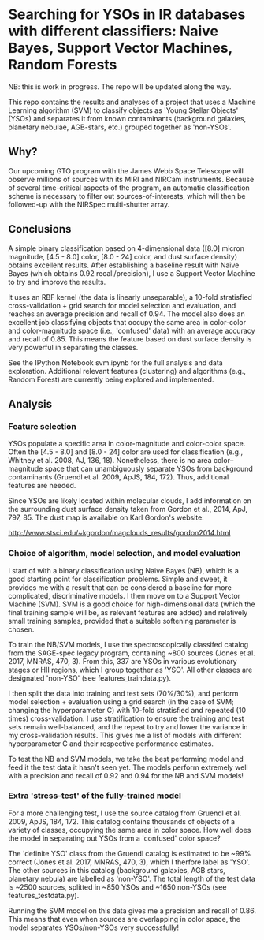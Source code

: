 # Searching for YSOs in IR databases with different classifiers: Naive Bayes, Support Vector Machines, Random Forests

NB: this is work in progress. The repo will be updated along the way.

This repo contains the results and analyses of a project that uses a Machine Learning algorithm (SVM) to classify objects as 'Young Stellar Objects' (YSOs) and separates it from known contaminants (background galaxies, planetary nebulae, AGB-stars, etc.) grouped together as 'non-YSOs'. 

## Why?
Our upcoming GTO program with the James Webb Space Telescope will observe millions of sources with its MIRI and NIRCam instruments. Because of several time-critical aspects of the program, an automatic classification scheme is necessary to filter out sources-of-interests, which will then be followed-up with the NIRSpec multi-shutter array. 

## Conclusions
A simple binary classification based on 4-dimensional data ([8.0] micron magnitude, [4.5 - 8.0] color, [8.0 - 24] color, and dust surface density) obtains excellent results. After establishing a baseline result with Naive Bayes (which obtains 0.92 recall/precision), I use a Support Vector Machine to try and improve the results.

It uses an RBF kernel (the data is linearly unseparable), a 10-fold stratisfied cross-validation + grid search for model selection and evaluation, and reaches an average precision and recall of 0.94. The model also does an excellent job classifying objects that occupy the same area in color-color and color-magnitude space (i.e., 'confused' data) with an average accuracy and recall of 0.85. This means the feature based on dust surface density is very powerful in separating the classes.

See the IPython Notebook svm.ipynb for the full analysis and data exploration. Additional relevant features (clustering) and algorithms (e.g., Random Forest) are currently being explored and implemented.

## Analysis

### Feature selection
YSOs populate a specific area in color-magnitude and color-color space. Often the [4.5 - 8.0] and [8.0 - 24] color are used for classification (e.g., Whitney et al. 2008, AJ, 136, 18). Nonetheless, there is no area color–magnitude space that can unambiguously separate YSOs from background contaminants (Gruendl et al. 2009, ApJS, 184, 172). Thus, additional features are needed.

Since YSOs are likely located within molecular clouds, I add information on the surrounding dust surface density taken from Gordon et al., 2014, ApJ, 797, 85. The dust map is available on Karl Gordon's website:

http://www.stsci.edu/~kgordon/magclouds_results/gordon2014.html

### Choice of algorithm, model selection, and model evaluation
I start of with a binary classification using Naive Bayes (NB), which is a good starting point for classification problems. Simple and sweet, it provides me with a result that can be considered a baseline for more complicated, discriminative models. I then move on to a Support Vector Machine (SVM). SVM is a good choice for high-dimensional data (which the final training sample will be, as relevant features are added) and relatively small training samples, provided that a suitable softening parameter is chosen.

To train the NB/SVM models, I use the spectroscopically classifed catalog from the SAGE-spec legacy program, containing ~800 sources (Jones et al. 2017, MNRAS, 470, 3). From this, 337 are YSOs in various evolutionary stages or HII regions, which I group together as 'YSO'. All other classes are designated 'non-YSO' (see features_traindata.py). 

I then split the data into training and test sets (70%/30%), and perform model selection + evaluation using a grid search (in the case of SVM; changing the hyperparameter C) with 10-fold stratisfied and repeated (10 times) cross-validation. I use stratification to ensure the training and test sets remain well-balanced, and the repeat to try and lower the variance in my cross-validation results. This gives me a list of models with different hyperparameter C and their respective performance estimates.

To test the NB and SVM models, we take the best performing model and feed it the test data it hasn't seen yet. The models perform extremely well with a precision and recall of 0.92 and 0.94 for the NB and SVM models!

### Extra 'stress-test' of the fully-trained model
For a more challenging test, I use the source catalog from Gruendl et al. 2009, ApJS, 184, 172. This catalog contains thousands of objects of a variety of classes, occupying the same area in color space. How well does the model in separating out YSOs from a 'confused' color space? 

The 'definite YSO' class from the Gruendl catalog is estimated to be ~99% correct (Jones et al. 2017, MNRAS, 470, 3), which I therfore label as 'YSO'. The other sources in this catalog (background galaxies, AGB stars, planetary nebula) are labelled as 'non-YSO'. The total length of the test data is ~2500 sources, splitted in ~850 YSOs and ~1650 non-YSOs (see features_testdata.py).

Running the SVM model on this data gives me a precision and recall of 0.86. This means that even when sources are overlapping in color space, the model separates YSOs/non-YSOs very successfully! 
